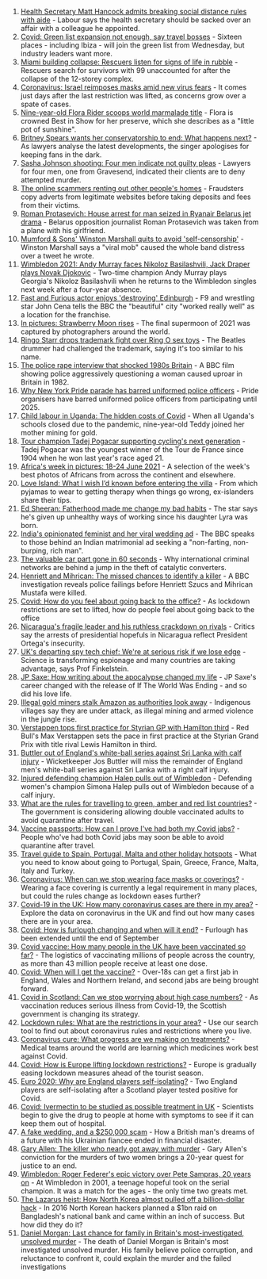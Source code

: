 1. [Health Secretary Matt Hancock admits breaking social distance rules with aide](https://www.bbc.co.uk/news/uk-politics-57612441) - Labour says the health secretary should be sacked over an affair with a colleague he appointed.
2. [Covid: Green list expansion not enough, say travel bosses](https://www.bbc.co.uk/news/uk-57606348) - Sixteen places - including Ibiza - will join the green list from Wednesday, but industry leaders want more.
3. [Miami building collapse: Rescuers listen for signs of life in rubble](https://www.bbc.co.uk/news/world-us-canada-57606232) - Rescuers search for survivors with 99 unaccounted for after the collapse of the 12-storey complex.
4. [Coronavirus: Israel reimposes masks amid new virus fears](https://www.bbc.co.uk/news/world-middle-east-57594155) - It comes just days after the last restriction was lifted, as concerns grow over a spate of cases.
5. [Nine-year-old Flora Rider scoops world marmalade title](https://www.bbc.co.uk/news/uk-england-hampshire-57581729) - Flora is crowned Best in Show for her preserve, which she describes as a "little pot of sunshine".
6. [Britney Spears wants her conservatorship to end: What happens next?](https://www.bbc.co.uk/news/entertainment-arts-57608147) - As lawyers analyse the latest developments, the singer apologises for keeping fans in the dark.
7. [Sasha Johnson shooting: Four men indicate not guilty pleas](https://www.bbc.co.uk/news/uk-england-london-57610694) - Lawyers for four men, one from Gravesend, indicated their clients are to deny attempted murder.
8. [The online scammers renting out other people's homes](https://www.bbc.co.uk/news/uk-england-dorset-57599056) - Fraudsters copy adverts from legitimate websites before taking deposits and fees from their victims.
9. [Roman Protasevich: House arrest for man seized in Ryanair Belarus jet drama](https://www.bbc.co.uk/news/world-europe-57607580) - Belarus opposition journalist Roman Protasevich was taken from a plane with his girlfriend.
10. [Mumford & Sons' Winston Marshall quits to avoid 'self-censorship'](https://www.bbc.co.uk/news/newsbeat-57608397) - Winston Marshall says a "viral mob" caused the whole band distress over a tweet he wrote.
11. [Wimbledon 2021: Andy Murray faces Nikoloz Basilashvili, Jack Draper plays Novak Djokovic](https://www.bbc.co.uk/sport/tennis/57609184) - Two-time champion Andy Murray plays Georgia's Nikoloz Basilashvili when he returns to the Wimbledon singles next week after a four-year absence.
12. [Fast and Furious actor enjoys 'destroying' Edinburgh](https://www.bbc.co.uk/news/uk-scotland-edinburgh-east-fife-57609630) - F9 and wrestling star John Cena tells the BBC the "beautiful" city "worked really well" as a location for the franchise.
13. [In pictures: Strawberry Moon rises](https://www.bbc.co.uk/news/in-pictures-57609690) - The final supermoon of 2021 was captured by photographers around the world.
14. [Ringo Starr drops trademark fight over Ring O sex toys](https://www.bbc.co.uk/news/entertainment-arts-57600967) - The Beatles drummer had challenged the trademark, saying it's too similar to his name.
15. [The police rape interview that shocked 1980s Britain](https://www.bbc.co.uk/news/stories-57485617) - A BBC film showing police aggressively questioning a woman caused uproar in Britain in 1982.
16. [Why New York Pride parade has barred uniformed police officers](https://www.bbc.co.uk/news/world-us-canada-57601209) - Pride organisers have barred uniformed police officers from participating until 2025.
17. [Child labour in Uganda: The hidden costs of Covid](https://www.bbc.co.uk/news/world-africa-57600657) - When all Uganda's schools closed due to the pandemic, nine-year-old Teddy joined her mother mining for gold.
18. [Tour champion Tadej Pogacar supporting cycling's next generation](https://www.bbc.co.uk/news/world-europe-57605451) - Tadej Pogacar was the youngest winner of the Tour de France since 1904 when he won last year's race aged 21.
19. [Africa's week in pictures: 18-24 June 2021](https://www.bbc.co.uk/news/world-africa-57597769) - A selection of the week's best photos of Africans from across the continent and elsewhere.
20. [Love Island: What I wish I’d known before entering the villa](https://www.bbc.co.uk/news/newsbeat-57586214) - From which pyjamas to wear to getting therapy when things go wrong, ex-islanders share their tips.
21. [Ed Sheeran: Fatherhood made me change my bad habits](https://www.bbc.co.uk/news/entertainment-arts-57608153) - The star says he's given up unhealthy ways of working since his daughter Lyra was born.
22. [India's opinionated feminist and her viral wedding ad](https://www.bbc.co.uk/news/world-asia-india-57563720) - The BBC speaks to those behind an Indian matrimonial ad seeking a "non-farting, non-burping, rich man".
23. [The valuable car part gone in 60 seconds](https://www.bbc.co.uk/news/business-57542144) - Why international criminal networks are behind a jump in the theft of catalytic converters.
24. [Henriett and Mihrican: The missed chances to identify a killer](https://www.bbc.co.uk/news/uk-57597749) - A BBC investigation reveals police failings before Henriett Szucs and Mihrican Mustafa were killed.
25. [Covid: How do you feel about going back to the office?](https://www.bbc.co.uk/news/business-57427005) - As lockdown restrictions are set to lifted, how do people feel about going back to the office
26. [Nicaragua's fragile leader and his ruthless crackdown on rivals](https://www.bbc.co.uk/news/world-latin-america-57594114) - Critics say the arrests of presidential hopefuls in Nicaragua reflect President Ortega's insecurity.
27. [UK's departing spy tech chief: We're at serious risk if we lose edge](https://www.bbc.co.uk/news/uk-57517603) - Science is transforming espionage and many countries are taking advantage, says Prof Finkelstein.
28. [JP Saxe: How writing about the apocalypse changed my life](https://www.bbc.co.uk/news/entertainment-arts-57565981) - JP Saxe's career changed with the release of If The World Was Ending - and so did his love life.
29. [Illegal gold miners stalk Amazon as authorities look away](https://www.bbc.co.uk/news/world-latin-america-57157017) - Indigenous villages say they are under attack, as illegal mining and armed violence in the jungle rise.
30. [Verstappen tops first practice for Styrian GP with Hamilton third](https://www.bbc.co.uk/sport/formula1/57606332) - Red Bull's Max Verstappen sets the pace in first practice at the Styrian Grand Prix with title rival Lewis Hamilton in third.
31. [Buttler out of England's white-ball series against Sri Lanka with calf injury](https://www.bbc.co.uk/sport/cricket/57610754) - Wicketkeeper Jos Buttler will miss the remainder of England men's white-ball series against Sri Lanka with a right calf injury.
32. [Injured defending champion Halep pulls out of Wimbledon](https://www.bbc.co.uk/sport/tennis/57609992) - Defending women's champion Simona Halep pulls out of Wimbledon because of a calf injury.
33. [What are the rules for travelling to green, amber and red list countries?](https://www.bbc.co.uk/news/explainers-52544307) - The government is considering allowing double vaccinated adults to avoid quarantine after travel.
34. [Vaccine passports: How can I prove I've had both my Covid jabs?](https://www.bbc.co.uk/news/explainers-55718553) - People who've had both Covid jabs may soon be able to avoid quarantine after travel.
35. [Travel guide to Spain, Portugal, Malta and other holiday hotspots](https://www.bbc.co.uk/news/explainers-56997931) - What you need to know about going to Portugal, Spain, Greece, France, Malta, Italy and Turkey.
36. [Coronavirus: When can we stop wearing face masks or coverings?](https://www.bbc.co.uk/news/health-51205344) - Wearing a face covering is currently a legal requirement in many places, but could the rules change as lockdown eases further?
37. [Covid-19 in the UK: How many coronavirus cases are there in my area?](https://www.bbc.co.uk/news/uk-51768274) - Explore the data on coronavirus in the UK and find out how many cases there are in your area.
38. [Covid: How is furlough changing and when will it end?](https://www.bbc.co.uk/news/explainers-52135342) - Furlough has been extended until the end of September
39. [Covid vaccine: How many people in the UK have been vaccinated so far?](https://www.bbc.co.uk/news/health-55274833) - The logistics of vaccinating millions of people across the country, as more than 43 million people receive at least one dose.
40. [Covid: When will I get the vaccine?](https://www.bbc.co.uk/news/health-55045639) - Over-18s can get a first jab in England, Wales and Northern Ireland, and second jabs are being brought forward.
41. [Covid in Scotland: Can we stop worrying about high case numbers?](https://www.bbc.co.uk/news/uk-scotland-57581952) - As vaccination reduces serious illness from Covid-19, the Scottish government is changing its strategy.
42. [Lockdown rules: What are the restrictions in your area?](https://www.bbc.co.uk/news/uk-54373904) - Use our search tool to find out about coronavirus rules and restrictions where you live.
43. [Coronavirus cure: What progress are we making on treatments?](https://www.bbc.co.uk/news/health-52354520) - Medical teams around the world are learning which medicines work best against Covid.
44. [Covid: How is Europe lifting lockdown restrictions?](https://www.bbc.co.uk/news/explainers-53640249) - Europe is gradually easing lockdown measures ahead of the tourist season.
45. [Euro 2020: Why are England players self-isolating?](https://www.bbc.co.uk/news/explainers-57568450) - Two England players are self-isolating after a Scotland player tested positive for Covid.
46. [Covid: Ivermectin to be studied as possible treatment in UK](https://www.bbc.co.uk/news/health-57570377) - Scientists begin to give the drug to people at home with symptoms to see if it can keep them out of hospital.
47. [A fake wedding, and a $250,000 scam](https://www.bbc.co.uk/news/world-europe-57358241) - How a British man's dreams of a future with his Ukrainian fiancee ended in financial disaster.
48. [Gary Allen: The killer who nearly got away with murder](https://www.bbc.co.uk/news/uk-england-57331321) - Gary Allen's conviction for the murders of two women brings a 20-year quest for justice to an end.
49. [Wimbledon: Roger Federer's epic victory over Pete Sampras, 20 years on](https://www.bbc.co.uk/sport/tennis/57514035) - At Wimbledon in 2001, a teenage hopeful took on the serial champion. It was a match for the ages - the only time two greats met.
50. [The Lazarus heist: How North Korea almost pulled off a billion-dollar hack](https://www.bbc.co.uk/news/stories-57520169) - In 2016 North Korean hackers planned a $1bn raid on Bangladesh's national bank and came within an inch of success. But how did they do it?
51. [Daniel Morgan: Last chance for family in Britain's most-investigated, unsolved murder](https://www.bbc.co.uk/news/uk-57073302) - The death of Daniel Morgan is Britain's most investigated unsolved murder. His family believe police corruption, and reluctance to confront it, could explain the murder and the failed investigations
